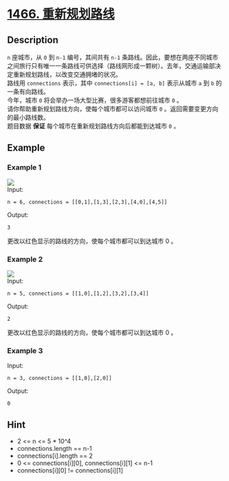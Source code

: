 # [1466. 重新规划路线](https://leetcode.cn/problems/reorder-routes-to-make-all-paths-lead-to-the-city-zero/)
## Description
`n` 座城市，从 `0` 到 `n-1` 编号，其间共有 `n-1` 条路线。因此，要想在两座不同城市之间旅行只有唯一一条路线可供选择（路线网形成一颗树）。去年，交通运输部决定重新规划路线，以改变交通拥堵的状况。  
路线用 `connections` 表示，其中 `connections[i] = [a, b]` 表示从城市 `a` 到 `b` 的一条有向路线。  
今年，城市 `0` 将会举办一场大型比赛，很多游客都想前往城市 `0` 。  
请你帮助重新规划路线方向，使每个城市都可以访问城市 `0` 。返回需要变更方向的最小路线数。  
题目数据 **保证** 每个城市在重新规划路线方向后都能到达城市 `0` 。  
## Example
### Example 1
![](https://assets.leetcode-cn.com/aliyun-lc-upload/uploads/2020/05/30/sample_1_1819.png)  
Input:  
```
n = 6, connections = [[0,1],[1,3],[2,3],[4,0],[4,5]]
```
Output:
```
3
```
更改以红色显示的路线的方向，使每个城市都可以到达城市 0 。
### Example 2
![](https://assets.leetcode-cn.com/aliyun-lc-upload/uploads/2020/05/30/sample_2_1819.png)  
Input:  
```
n = 5, connections = [[1,0],[1,2],[3,2],[3,4]]
```
Output:
```
2
```
更改以红色显示的路线的方向，使每个城市都可以到达城市 0 。
### Example 3
Input:  
```
n = 3, connections = [[1,0],[2,0]]
```
Output:
```
0
```
## Hint
- 2 <= n <= 5 * 10^4
- connections.length == n-1
- connections[i].length == 2
- 0 <= connections[i][0], connections[i][1] <= n-1
- connections[i][0] != connections[i][1]
